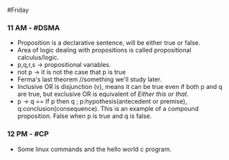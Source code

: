 #Friday 
### 11 AM - #DSMA 
- Proposition is a declarative sentence, will be either true or false.
- Area of logic dealing with propositions is called propositional calculus/logic.
- p,q,r,s -> propositional variables.
- not p -> it is not the case that p is true
- Ferma's last theorem //something we'll study later.
- Inclusive OR is disjunction (v), means it can be true even if both p and q are true, but exclusive OR is equivalent of *Either this or that*.
- p -> q == If p then q ; p:hypothesis(antecedent or premise), q:conclusion(consequence).  This is an example of a compound proposition.  False when p is true and q is false.

### 12 PM - #CP
- Some linux commands and the hello world c program.

